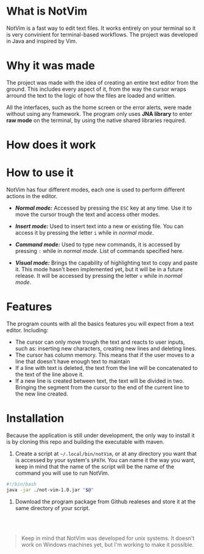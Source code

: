 # What is NotVim
NotVim is a fast way to edit text files. It works entirely on your terminal so it is very convinient for terminal-based workflows. The project was developed in Java and inspired by Vim.

# Why it was made
The project was made with the idea of creating an entire text editor from the ground. This includes every aspect of it, from the way the cursor wraps arround the text to the logic of how the files are loaded and written.

All the interfaces, such as the home screen or the error alerts, were made without using any framework. The program only uses **JNA library** to enter **raw mode** on the terminal, by using the native shared libraries required.

# How does it work

# How to use it
NotVim has four different modes, each one is used to perform different actions in the editor.

* ***Normal mode:*** Accessed by pressing the `ESC` key at any time. Use it to move the cursor trough the text and access other modes.

* ***Insert mode:*** Used to insert text into a new or existing file. You can access it by pressing the letter `i` while in *normal mode*.

* ***Command mode:*** Used to type new commands, it is accessed by pressing `:` while in *normal mode*. List of commands specified here. <!-- Link to commands -->

* ***Visual mode:*** Brings the capability of highlighting text to copy and paste it. This mode hasn't been implemented yet, but it will be in a future release. It will be accessed by pressing the letter `v` while in *normal mode*.

# Features
The program counts with all the basics features you will expect from a text editor. Including:

* The cursor can only move trough the text and reacts to user inputs, such as: inserting new characters, creating new lines and deleting lines.
* The cursor has column memory. This means that if the user moves to a line that doesn't have enough text to maintain 
* If a line with text is deleted, the text from the line will be concatenated to the text of the line above it.
* If a new line is created between text, the text will be divided in two. Bringing the segment from the cursor to the end of the current line to the new line created.


# Installation

Because the application is still under development, the only way to install it is by cloning this repo and building the executable with maven.

1. Create a script at `~/.local/bin/notVim`, or at any directory you want that is accessed by your system's `$PATH`. You can name it the way you want, keep in mind that the name of the script will be the name of the command you will use to run NotVim.
   
```bash
#!/bin/bash
java -jar ./not-vim-1.0.jar "$@"
```

1. Download the program package from Github realeses and store it at the same directory of your script.

<br>
<br>

> Keep in mind that NotVim was developed for unix systems. It doesn't work on Windows machines yet, but I'm working to make it possible.
